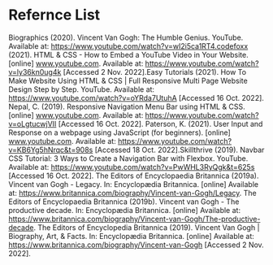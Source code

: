 # Refernce List
Biographics (2020). Vincent Van Gogh: The Humble Genius. YouTube. Available at: https://www.youtube.com/watch?v=wI2i5ca1RT4.codefoxx (2021). 
HTML & CSS - How to Embed a YouTube Video in Your Website. [online] www.youtube.com. Available at: https://www.youtube.com/watch?v=ly36kn0ug4k [Accessed 2 Nov. 2022].Easy Tutorials (2021). How To Make Website Using HTML & CSS | Full Responsive Multi Page Website Design Step by Step. YouTube. Available at: https://www.youtube.com/watch?v=oYRda7UtuhA [Accessed 16 Oct. 2022].
Nepal, C. (2019). Responsive Navigation Menu Bar using HTML & CSS. [online] www.youtube.com. Available at: https://www.youtube.com/watch?v=oLgtucwjVII [Accessed 16 Oct. 2022].
Paterson, K. (2021). User Input and Response on a webpage using JavaScript (for beginners). [online] www.youtube.com. Available at: https://www.youtube.com/watch?v=KB6Yg5hNrqc&t=908s [Accessed 18 Oct. 2022].Skillthrive (2019). 
Navbar CSS Tutorial: 3 Ways to Create a Navigation Bar with Flexbox. YouTube. Available at: https://www.youtube.com/watch?v=PwWHL3RyQgk&t=625s [Accessed 16 Oct. 2022].
The Editors of Encyclopaedia Britannica (2019a). Vincent van Gogh - Legacy. In: Encyclopædia Britannica. [online] Available at: https://www.britannica.com/biography/Vincent-van-Gogh/Legacy.
The Editors of Encyclopaedia Britannica (2019b). Vincent van Gogh - The productive decade. In: Encyclopædia Britannica. [online] Available at: https://www.britannica.com/biography/Vincent-van-Gogh/The-productive-decade.
The Editors of Encyclopedia Britannica (2019). Vincent Van Gogh | Biography, Art, & Facts. In: Encyclopædia Britannica. [online] Available at: https://www.britannica.com/biography/Vincent-van-Gogh [Accessed 2 Nov. 2022].
